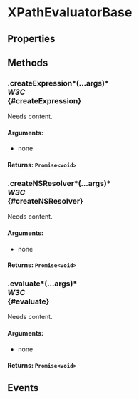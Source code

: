 # XPathEvaluatorBase

## Properties

## Methods

### .createExpression*(...args)* <div class="specs"><i>W3C</i></div> {#createExpression}

Needs content.

#### **Arguments**:


 - none

#### **Returns**: `Promise<void>`

### .createNSResolver*(...args)* <div class="specs"><i>W3C</i></div> {#createNSResolver}

Needs content.

#### **Arguments**:


 - none

#### **Returns**: `Promise<void>`

### .evaluate*(...args)* <div class="specs"><i>W3C</i></div> {#evaluate}

Needs content.

#### **Arguments**:


 - none

#### **Returns**: `Promise<void>`

## Events
